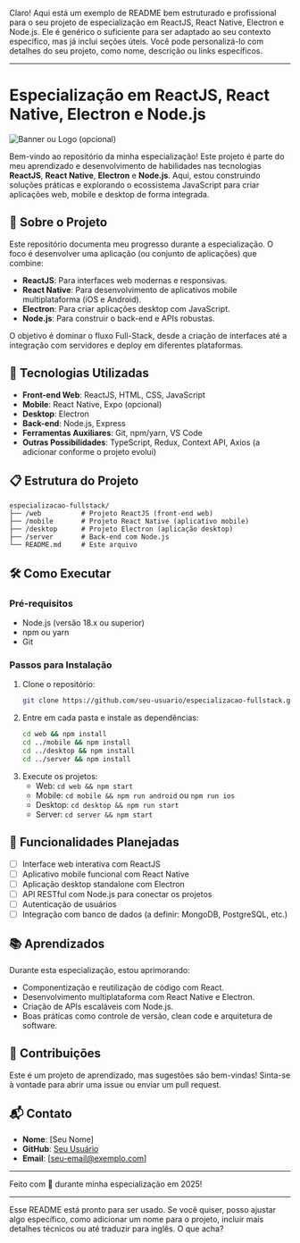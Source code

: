 Claro! Aqui está um exemplo de README bem estruturado e profissional para o seu projeto de especialização em ReactJS, React Native, Electron e Node.js. Ele é genérico o suficiente para ser adaptado ao seu contexto específico, mas já inclui seções úteis. Você pode personalizá-lo com detalhes do seu projeto, como nome, descrição ou links específicos.

---

# Especialização em ReactJS, React Native, Electron e Node.js

![Banner ou Logo (opcional)]()

Bem-vindo ao repositório da minha especialização! Este projeto é parte do meu aprendizado e desenvolvimento de habilidades nas tecnologias **ReactJS**, **React Native**, **Electron** e **Node.js**. Aqui, estou construindo soluções práticas e explorando o ecossistema JavaScript para criar aplicações web, mobile e desktop de forma integrada.

## 📖 Sobre o Projeto

Este repositório documenta meu progresso durante a especialização. O foco é desenvolver uma aplicação (ou conjunto de aplicações) que combine:
- **ReactJS**: Para interfaces web modernas e responsivas.
- **React Native**: Para desenvolvimento de aplicativos mobile multiplataforma (iOS e Android).
- **Electron**: Para criar aplicações desktop com JavaScript.
- **Node.js**: Para construir o back-end e APIs robustas.

O objetivo é dominar o fluxo Full-Stack, desde a criação de interfaces até a integração com servidores e deploy em diferentes plataformas.

## 🚀 Tecnologias Utilizadas

- **Front-end Web**: ReactJS, HTML, CSS, JavaScript
- **Mobile**: React Native, Expo (opcional)
- **Desktop**: Electron
- **Back-end**: Node.js, Express
- **Ferramentas Auxiliares**: Git, npm/yarn, VS Code
- **Outras Possibilidades**: TypeScript, Redux, Context API, Axios (a adicionar conforme o projeto evolui)

## 📋 Estrutura do Projeto

```
especializacao-fullstack/
├── /web          # Projeto ReactJS (front-end web)
├── /mobile       # Projeto React Native (aplicativo mobile)
├── /desktop      # Projeto Electron (aplicação desktop)
├── /server       # Back-end com Node.js
└── README.md     # Este arquivo
```

## 🛠️ Como Executar

### Pré-requisitos
- Node.js (versão 18.x ou superior)
- npm ou yarn
- Git

### Passos para Instalação
1. Clone o repositório:
   ```bash
   git clone https://github.com/seu-usuario/especializacao-fullstack.git
   ```
2. Entre em cada pasta e instale as dependências:
   ```bash
   cd web && npm install
   cd ../mobile && npm install
   cd ../desktop && npm install
   cd ../server && npm install
   ```
3. Execute os projetos:
   - Web: `cd web && npm start`
   - Mobile: `cd mobile && npm run android` ou `npm run ios`
   - Desktop: `cd desktop && npm run start`
   - Server: `cd server && npm start`

## 🌟 Funcionalidades Planejadas

- [ ] Interface web interativa com ReactJS
- [ ] Aplicativo mobile funcional com React Native
- [ ] Aplicação desktop standalone com Electron
- [ ] API RESTful com Node.js para conectar os projetos
- [ ] Autenticação de usuários
- [ ] Integração com banco de dados (a definir: MongoDB, PostgreSQL, etc.)

## 📚 Aprendizados

Durante esta especialização, estou aprimorando:
- Componentização e reutilização de código com React.
- Desenvolvimento multiplataforma com React Native e Electron.
- Criação de APIs escaláveis com Node.js.
- Boas práticas como controle de versão, clean code e arquitetura de software.

## 🤝 Contribuições

Este é um projeto de aprendizado, mas sugestões são bem-vindas! Sinta-se à vontade para abrir uma issue ou enviar um pull request.

## 📬 Contato

- **Nome**: [Seu Nome]
- **GitHub**: [Seu Usuário](https://github.com/seu-usuario)
- **Email**: [seu-email@exemplo.com]

---

Feito com 💜 durante minha especialização em 2025!

---

Esse README está pronto para ser usado. Se você quiser, posso ajustar algo específico, como adicionar um nome para o projeto, incluir mais detalhes técnicos ou até traduzir para inglês. O que acha?
